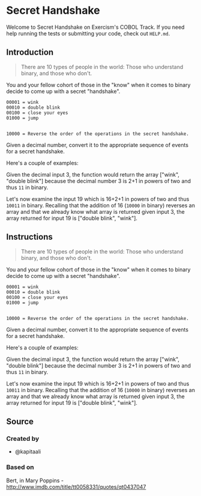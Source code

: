 # Secret Handshake

Welcome to Secret Handshake on Exercism's COBOL Track.
If you need help running the tests or submitting your code, check out `HELP.md`.

## Introduction

> There are 10 types of people in the world: Those who understand
> binary, and those who don't.

You and your fellow cohort of those in the "know" when it comes to
binary decide to come up with a secret "handshake".

```text
00001 = wink
00010 = double blink
00100 = close your eyes
01000 = jump


10000 = Reverse the order of the operations in the secret handshake.
```

Given a decimal number, convert it to the appropriate sequence of events for a secret handshake.

Here's a couple of examples:

Given the decimal input 3, the function would return the array
["wink", "double blink"] because the decimal number 3 is 2+1 in powers of two and thus `11` in binary.

Let's now examine the input 19 which is 16+2+1 in powers of two and thus `10011` in binary.
Recalling that the addition of 16 (`10000` in binary) reverses an array and that we already know what array is returned given input 3, the array returned for input 19 is ["double blink", "wink"].

## Instructions

> There are 10 types of people in the world: Those who understand
> binary, and those who don't.

You and your fellow cohort of those in the "know" when it comes to
binary decide to come up with a secret "handshake".

```text
00001 = wink
00010 = double blink
00100 = close your eyes
01000 = jump


10000 = Reverse the order of the operations in the secret handshake.
```

Given a decimal number, convert it to the appropriate sequence of events for a secret handshake.

Here's a couple of examples:

Given the decimal input 3, the function would return the array
["wink", "double blink"] because the decimal number 3 is 2+1 in powers of two and thus `11` in binary.

Let's now examine the input 19 which is 16+2+1 in powers of two and thus `10011` in binary.
Recalling that the addition of 16 (`10000` in binary) reverses an array and that we already know what array is returned given input 3, the array returned for input 19 is ["double blink", "wink"].

## Source

### Created by

- @kapitaali

### Based on

Bert, in Mary Poppins - http://www.imdb.com/title/tt0058331/quotes/qt0437047